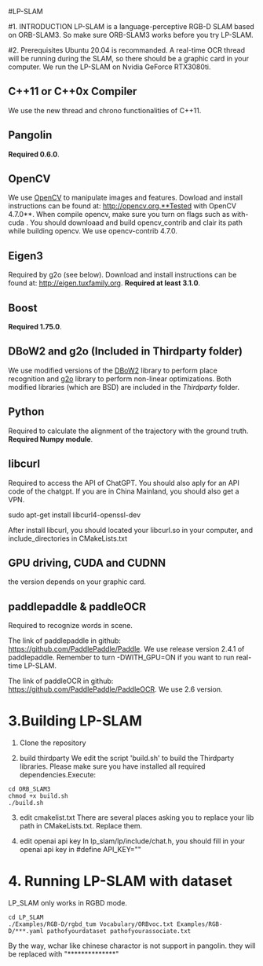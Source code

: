 #LP-SLAM

#1. INTRODUCTION
LP-SLAM is a language-perceptive RGB-D SLAM based on ORB-SLAM3. So make sure ORB-SLAM3 works before you try LP-SLAM. 

#2. Prerequisites
Ubuntu 20.04 is recommanded. A real-time OCR thread will be running during the SLAM, so there should be a graphic card in your computer. We run the LP-SLAM on Nvidia GeForce RTX3080ti.


## C++11 or C++0x Compiler
We use the new thread and chrono functionalities of C++11.


## Pangolin
**Required  0.6.0**.
## OpenCV
We use [OpenCV](http://opencv.org) to manipulate images and features. Dowload and install instructions can be found at: http://opencv.org.**Tested with OpenCV 4.7.0**.
When compile opencv, make sure you turn on flags such as with-cuda . You should downloaad and build opencv_contrib and clair its path while building opencv. We use opencv-contrib 4.7.0. 



## Eigen3
Required by g2o (see below). Download and install instructions can be found at: http://eigen.tuxfamily.org. **Required at least 3.1.0**.

## Boost
**Required  1.75.0**.

## DBoW2 and g2o (Included in Thirdparty folder)
We use modified versions of the [DBoW2](https://github.com/dorian3d/DBoW2) library to perform place recognition and [g2o](https://github.com/RainerKuemmerle/g2o) library to perform non-linear optimizations. Both modified libraries (which are BSD) are included in the *Thirdparty* folder.

## Python
Required to calculate the alignment of the trajectory with the ground truth. **Required Numpy module**.

## libcurl
Required to access the API of ChatGPT. You should also aply for an API code of the chatgpt. If you are in China Mainland, you should also get a VPN.

sudo apt-get install libcurl4-openssl-dev

After install libcurl, you should located your libcurl.so in your computer, and include_directories in CMakeLists.txt

## GPU driving, CUDA and CUDNN
the  version depends on your graphic card. 

## paddlepaddle & paddleOCR
Required to recognize words in scene. 

The link of paddlepaddle in github: https://github.com/PaddlePaddle/Paddle. We use release version 2.4.1 of paddlepaddle. Remember to turn -DWITH_GPU=ON if you want to run real-time LP-SLAM.

The link of paddleOCR in github:  https://github.com/PaddlePaddle/PaddleOCR. We use 2.6 version.

# 3.Building LP-SLAM

1. Clone the repository

2. build thirdparty
We edit the script 'build.sh' to build the Thirdparty libraries. Please make sure you have installed all required dependencies.Execute:
```
cd ORB_SLAM3
chmod +x build.sh
./build.sh
```
3. edit cmakelist.txt
There are several places asking you to replace your lib path in CMakeLists.txt. Replace them.

4. edit openai api key
In lp_slam/lp/include/chat.h, you should fill in your openai api key in #define API_KEY=""

# 4. Running LP-SLAM with dataset
LP_SLAM only works in RGBD mode.
```
cd LP_SLAM
./Examples/RGB-D/rgbd_tum Vocabulary/ORBvoc.txt Examples/RGB-D/***.yaml pathofyourdataset pathofyourassociate.txt
```


By the way, wchar like chinese charactor is not support in pangolin. they will be replaced with "**************"
